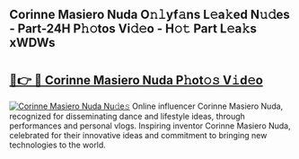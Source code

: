 ## Corinne Masiero Nuda O𝚗𝚕yf𝚊ns L𝚎a𝚔ed N𝚞𝚍es - Part-24H P𝚑𝚘tos Vi𝚍𝚎o - H𝚘𝚝 Part L𝚎a𝚔s xWDWs

# <h2><a href="http://kf4wev.oniu.top/?m=Corinne+Masiero+Nuda">🔗👉 🔴 Corinne Masiero Nuda P𝚑ot𝚘𝚜 V𝚒d𝚎o</a></h2>

[![Corinne Masiero Nuda Nu𝚍e𝚜](https://i.imgur.com/0qMVB7G.gif)](http://kf4wev.oniu.top/?m=Corinne+Masiero+Nuda)
Online influencer Corinne Masiero Nuda, recognized for disseminating dance and lifestyle ideas, through performances and personal vlogs. Inspiring inventor Corinne Masiero Nuda, celebrated for their innovative ideas and commitment to bringing new technologies to the world.  
